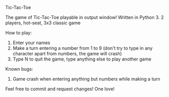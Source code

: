 Tic-Tac-Toe

The game of Tic-Tac-Toe playable in output window!
Written in Python 3.
2 players, hot-seat, 3x3 classic game

How to play:
1) Enter your names
2) Make a turn entering a number from 1 to 9 (don't try to type in any character apart from numbers, the game will crash)
3) Type N to quit the game, type anything else to play another game

Known bugs:
1) Game crash when entering anything but numbers while making a turn

Feel free to commit and request changes! One love!
